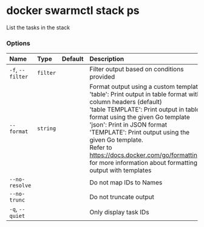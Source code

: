 # docker swarmctl stack ps

<!---MARKER_GEN_START-->
List the tasks in the stack

### Options

| Name             | Type     | Default | Description                                                                                                                                                                                                                                                                                                                                                                                                                          |
|:-----------------|:---------|:--------|:-------------------------------------------------------------------------------------------------------------------------------------------------------------------------------------------------------------------------------------------------------------------------------------------------------------------------------------------------------------------------------------------------------------------------------------|
| `-f`, `--filter` | `filter` |         | Filter output based on conditions provided                                                                                                                                                                                                                                                                                                                                                                                           |
| `--format`       | `string` |         | Format output using a custom template:<br>'table':            Print output in table format with column headers (default)<br>'table TEMPLATE':   Print output in table format using the given Go template<br>'json':             Print in JSON format<br>'TEMPLATE':         Print output using the given Go template.<br>Refer to https://docs.docker.com/go/formatting/ for more information about formatting output with templates |
| `--no-resolve`   |          |         | Do not map IDs to Names                                                                                                                                                                                                                                                                                                                                                                                                              |
| `--no-trunc`     |          |         | Do not truncate output                                                                                                                                                                                                                                                                                                                                                                                                               |
| `-q`, `--quiet`  |          |         | Only display task IDs                                                                                                                                                                                                                                                                                                                                                                                                                |


<!---MARKER_GEN_END-->

